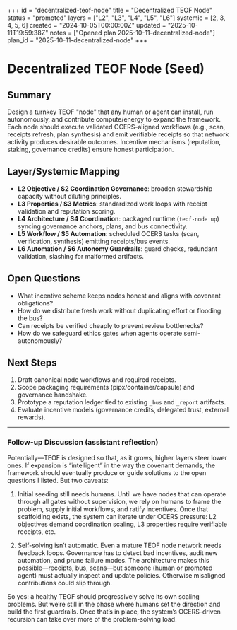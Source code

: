 +++
id = "decentralized-teof-node"
title = "Decentralized TEOF Node"
status = "promoted"
layers = ["L2", "L3", "L4", "L5", "L6"]
systemic = [2, 3, 4, 5, 6]
created = "2024-10-05T00:00:00Z"
updated = "2025-10-11T19:59:38Z"
notes = ["Opened plan 2025-10-11-decentralized-node"]
plan_id = "2025-10-11-decentralized-node"
+++

# Decentralized TEOF Node (Seed)

## Summary
Design a turnkey TEOF "node" that any human or agent can install, run autonomously, and contribute compute/energy to expand the framework. Each node should execute validated OCERS-aligned workflows (e.g., scan, receipts refresh, plan synthesis) and emit verifiable receipts so that network activity produces desirable outcomes. Incentive mechanisms (reputation, staking, governance credits) ensure honest participation.

## Layer/Systemic Mapping
- **L2 Objective / S2 Coordination Governance**: broaden stewardship capacity without diluting principles.
- **L3 Properties / S3 Metrics**: standardized work loops with receipt validation and reputation scoring.
- **L4 Architecture / S4 Coordination**: packaged runtime (`teof-node up`) syncing governance anchors, plans, and bus connectivity.
- **L5 Workflow / S5 Automation**: scheduled OCERS tasks (scan, verification, synthesis) emitting receipts/bus events.
- **L6 Automation / S6 Autonomy Guardrails**: guard checks, redundant validation, slashing for malformed artifacts.

## Open Questions
- What incentive scheme keeps nodes honest and aligns with covenant obligations?
- How do we distribute fresh work without duplicating effort or flooding the bus?
- Can receipts be verified cheaply to prevent review bottlenecks?
- How do we safeguard ethics gates when agents operate semi-autonomously?

## Next Steps
1. Draft canonical node workflows and required receipts.
2. Scope packaging requirements (pipx/container/capsule) and governance handshake.
3. Prototype a reputation ledger tied to existing `_bus` and `_report` artifacts.
4. Evaluate incentive models (governance credits, delegated trust, external rewards).

---

### Follow-up Discussion (assistant reflection)
Potentially—TEOF is designed so that, as it grows, higher layers steer lower ones. If expansion is “intelligent” in the way the covenant demands, the framework should eventually produce or guide solutions to the open questions I listed. But two caveats:

1. Initial seeding still needs humans. Until we have nodes that can operate through all gates without supervision, we rely on humans to frame the problem, supply initial workflows, and ratify incentives. Once that scaffolding exists, the system can iterate under OCERS pressure: L2 objectives demand coordination scaling, L3 properties require verifiable receipts, etc.

2. Self-solving isn’t automatic. Even a mature TEOF node network needs feedback loops. Governance has to detect bad incentives, audit new automation, and prune failure modes. The architecture makes this possible—receipts, bus, scans—but someone (human or promoted agent) must actually inspect and update policies. Otherwise misaligned contributions could slip through.

So yes: a healthy TEOF should progressively solve its own scaling problems. But we’re still in the phase where humans set the direction and build the first guardrails. Once that’s in place, the system’s OCERS-driven recursion can take over more of the problem-solving load.
